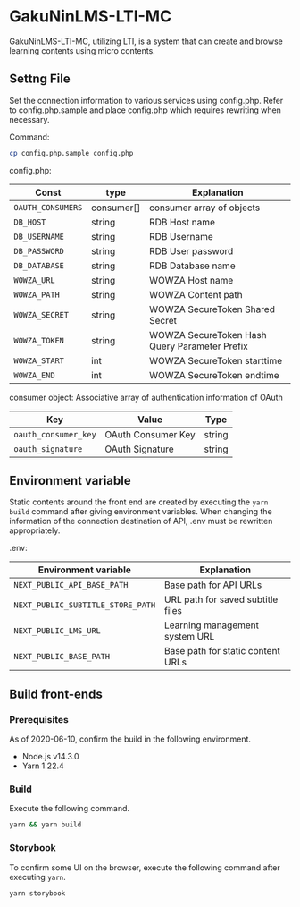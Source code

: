 # GakuNinLMS-LTI-MC

GakuNinLMS-LTI-MC, utilizing LTI, is a system that can create and browse learning contents using micro contents.

## Settng File

Set the connection information to various services using config.php.
Refer to config.php.sample and place config.php which requires rewriting when necessary.

Command:

```sh
cp config.php.sample config.php
```

config.php:

| Const             | type       | Explanation                                    |
| ----------------- | ---------- | ---------------------------------------------  |
| `OAUTH_CONSUMERS` | consumer[] | consumer array of objects                      |
| `DB_HOST`         | string     | RDB Host name                                  |
| `DB_USERNAME`     | string     | RDB Username                                   |
| `DB_PASSWORD`     | string     | RDB User password                              |
| `DB_DATABASE`     | string     | RDB Database name                              |
| `WOWZA_URL`       | string     | WOWZA Host name                                |
| `WOWZA_PATH`      | string     | WOWZA Content path                             |
| `WOWZA_SECRET`    | string     | WOWZA SecureToken Shared Secret                |
| `WOWZA_TOKEN`     | string     | WOWZA SecureToken Hash Query Parameter Prefix  |
| `WOWZA_START`     | int        | WOWZA SecureToken starttime                    |
| `WOWZA_END`       | int        | WOWZA SecureToken endtime                      |

consumer object: Associative array of authentication information of OAuth

| Key                  | Value              | Type   |
| -------------------- | ------------------ | ------ |
| `oauth_consumer_key` | OAuth Consumer Key | string |
| `oauth_signature`    | OAuth Signature    | string |

## Environment variable

Static contents around the front end are created by executing the `yarn build` command after giving environment variables.
When changing the information of the connection destination of API, .env must be rewritten appropriately.

.env:

| Environment variable              | Explanation                             |
| --------------------------------- | --------------------------------------- |
| `NEXT_PUBLIC_API_BASE_PATH`       | Base path for API URLs                  |
| `NEXT_PUBLIC_SUBTITLE_STORE_PATH` | URL path for saved subtitle files       |
| `NEXT_PUBLIC_LMS_URL`             | Learning management system URL          |
| `NEXT_PUBLIC_BASE_PATH`           | Base path for static content URLs       |

## Build front-ends

### Prerequisites

As of 2020-06-10, confirm the build in the following environment.

- Node.js v14.3.0
- Yarn 1.22.4

### Build

Execute the following command.

```sh
yarn && yarn build
```

### Storybook

To confirm some UI on the browser, execute the following command after executing `yarn`.

```sh
yarn storybook
```
